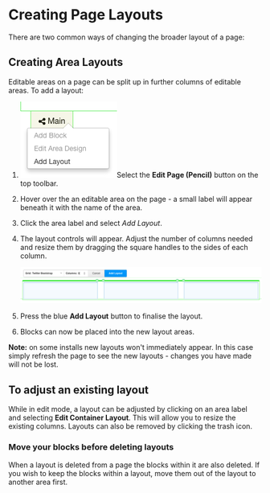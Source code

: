 # Creating Page Layouts

There are two common ways of changing the broader layout of a page:

## Creating Area Layouts

Editable areas on a page can be split up in further columns of editable areas. To add a layout:

1. ![](../.gitbook/assets/addlayout.png)Select the **Edit Page \(Pencil\)** button on the top toolbar. 
2. Hover over the an editable area on the page - a small label will appear beneath it with the name of the area.
3. Click the area label and select _Add Layout_.
4. The layout controls will appear. Adjust the number of columns needed and resize them by dragging the square handles to the sides of each column.

   ![](../.gitbook/assets/layoutgrid.png)

5. Press the blue **Add Layout** button to finalise the layout.
6. Blocks can now be placed into the new layout areas.

**Note:** on some installs new layouts won't immediately appear. In this case simply refresh the page to see the new layouts - changes you have made will not be lost.

## To adjust an existing layout

While in edit mode, a layout can be adjusted by clicking on an area label and selecting **Edit Container Layout**. This will allow you to resize the existing columns. Layouts can also be removed by clicking the trash icon.

### Move your blocks before deleting layouts

When a layout is deleted from a page the blocks within it are also deleted. If you wish to keep the blocks within a layout, move them out of the layout to another area first.

